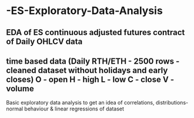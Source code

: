 # -ES-Exploratory-Data-Analysis
EDA of ES continuous adjusted futures contract of Daily OHLCV data
-
time based data (Daily RTH/ETH - 2500 rows - cleaned dataset without holidays and early closes)
O - open
H - high
L - low
C - close
V - volume
-
Basic exploratory data analysis to get an idea of correlations, distributions-normal behaviour & linear regressions of dataset
